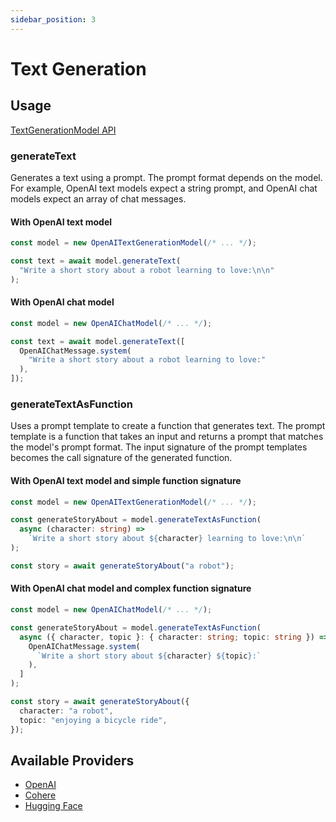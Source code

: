 ```yaml
---
sidebar_position: 3
---
```


# Text Generation

## Usage

[TextGenerationModel API](/api/interfaces/TextGenerationModel)

### generateText

Generates a text using a prompt.
The prompt format depends on the model.
For example, OpenAI text models expect a string prompt, and OpenAI chat models expect an array of chat messages.

#### With OpenAI text model

```ts
const model = new OpenAITextGenerationModel(/* ... */);

const text = await model.generateText(
  "Write a short story about a robot learning to love:\n\n"
);
```

#### With OpenAI chat model

```ts
const model = new OpenAIChatModel(/* ... */);

const text = await model.generateText([
  OpenAIChatMessage.system(
    "Write a short story about a robot learning to love:"
  ),
]);
```

### generateTextAsFunction

Uses a prompt template to create a function that generates text.
The prompt template is a function that takes an input and returns a prompt that matches the model's prompt format.
The input signature of the prompt templates becomes the call signature of the generated function.

#### With OpenAI text model and simple function signature

```ts
const model = new OpenAITextGenerationModel(/* ... */);

const generateStoryAbout = model.generateTextAsFunction(
  async (character: string) =>
    `Write a short story about ${character} learning to love:\n\n`
);

const story = await generateStoryAbout("a robot");
```

#### With OpenAI chat model and complex function signature

```ts
const model = new OpenAIChatModel(/* ... */);

const generateStoryAbout = model.generateTextAsFunction(
  async ({ character, topic }: { character: string; topic: string }) => [
    OpenAIChatMessage.system(
      `Write a short story about ${character} ${topic}:`
    ),
  ]
);

const story = await generateStoryAbout({
  character: "a robot",
  topic: "enjoying a bicycle ride",
});
```

## Available Providers

- [OpenAI](/integration/model-provider/openai)
- [Cohere](/integration/model-provider/cohere)
- [Hugging Face](/integration/model-provider/huggingface)
